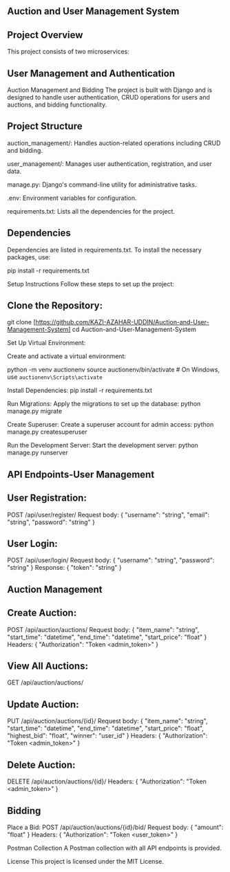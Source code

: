 ## Auction and User Management System


## Project Overview
This project consists of two microservices:

## User Management and Authentication
Auction Management and Bidding
The project is built with Django and is designed to handle user authentication, CRUD operations for users and auctions, and bidding functionality.

## Project Structure
auction_management/: Handles auction-related operations including CRUD and bidding.

user_management/: Manages user authentication, registration, and user data.

manage.py: Django's command-line utility for administrative tasks.

.env: Environment variables for configuration.

requirements.txt: Lists all the dependencies for the project.


## Dependencies
Dependencies are listed in requirements.txt. To install the necessary packages, use:


pip install -r requirements.txt

Setup Instructions
Follow these steps to set up the project:

## Clone the Repository:


git clone [https://github.com/KAZI-AZAHAR-UDDIN/Auction-and-User-Management-System]
cd Auction-and-User-Management-System

Set Up Virtual Environment:

Create and activate a virtual environment:


python -m venv auctionenv
source auctionenv/bin/activate  # On Windows, use `auctionenv\Scripts\activate`

Install Dependencies:
pip install -r requirements.txt

Run Migrations:
Apply the migrations to set up the database:
python manage.py migrate

Create Superuser:
Create a superuser account for admin access:
python manage.py createsuperuser

Run the Development Server:
Start the development server:
python manage.py runserver


## API Endpoints-User Management

## User Registration:

POST /api/user/register/
Request body: { "username": "string", "email": "string", "password": "string" }

## User Login:

POST /api/user/login/
Request body: { "username": "string", "password": "string" }
Response: { "token": "string" }

## Auction Management

## Create Auction:

POST /api/auction/auctions/
Request body: { "item_name": "string", "start_time": "datetime", "end_time": "datetime", "start_price": "float" }
Headers: { "Authorization": "Token <admin_token>" }

## View All Auctions:

GET /api/auction/auctions/

## Update Auction:

PUT /api/auction/auctions/{id}/
Request body: { "item_name": "string", "start_time": "datetime", "end_time": "datetime", "start_price": "float", "highest_bid": "float", "winner": "user_id" }
Headers: { "Authorization": "Token <admin_token>" }

## Delete Auction:

DELETE /api/auction/auctions/{id}/
Headers: { "Authorization": "Token <admin_token>" }

## Bidding
Place a Bid:
POST /api/auction/auctions/{id}/bid/
Request body: { "amount": "float" }
Headers: { "Authorization": "Token <user_token>" }


Postman Collection
A Postman collection with all API endpoints is provided.

License
This project is licensed under the MIT License.


